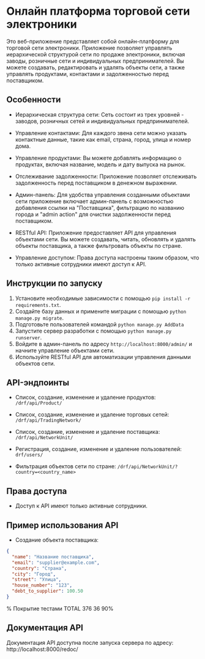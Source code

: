 # Онлайн платформа торговой сети электроники

Это веб-приложение представляет собой онлайн-платформу для торговой сети электроники. Приложение позволяет управлять
иерархической структурой сети по продаже электроники, включая заводы, розничные сети и индивидуальных предпринимателей.
Вы можете создавать, редактировать и удалять объекты сети, а также управлять продуктами, контактами и задолженностью
перед поставщиком.

## Особенности

- Иерархическая структура сети: Сеть состоит из трех уровней - заводов, розничных сетей и индивидуальных
  предпринимателей.

- Управление контактами: Для каждого звена сети можно указать контактные данные, такие как email, страна, город, улица и
  номер дома.

- Управление продуктами: Вы можете добавлять информацию о продуктах, включая название, модель и дату выпуска на рынок.

- Отслеживание задолженности: Приложение позволяет отслеживать задолженность перед поставщиком в денежном выражении.

- Админ-панель: Для удобства управления созданными объектами сети приложение включает админ-панель с возможностью
  добавления ссылки на "Поставщика", фильтрацию по названию города и "admin action" для очистки задолженности перед
  поставщиком.

- RESTful API: Приложение предоставляет API для управления объектами сети. Вы можете создавать, читать, обновлять и
  удалять объекты поставщика, а также фильтровать объекты по стране.

- Управление доступом: Права доступа настроены таким образом, что только активные сотрудники имеют доступ к API.

## Инструкции по запуску

1. Установите необходимые зависимости с помощью `pip install -r requirements.txt`.
2. Создайте базу данных и примените миграции с помощью `python manage.py migrate`.
3. Подготовьте пользователей командой `python manage.py AddData`
4. Запустите сервер разработки с помощью `python manage.py runserver`.
5. Войдите в админ-панель по адресу `http://localhost:8000/admin/` и начните управление объектами сети.
6. Используйте RESTful API для автоматизации управления данными объектов сети.

## API-эндпоинты

- Список, создание, изменение и удаление продуктов: `/drf/api/Product/`

- Список, создание, изменение и удаление торговых сетей: `/drf/api/TradingNetwork/`

- Список, создание, изменение и удаление поставщика: `/drf/api/NetworkUnit/`

- Регистрация, создание, изменение и удаление пользователей: `drf/users/`

- Фильтрация объектов сети по стране: `/drf/api/NetworkUnit/?country=<country_name>`

## Права доступа

- Доступ к API имеют только активные сотрудники.

## Пример использования API

- Создание объекта поставщика:

```json
{
  "name": "Название поставщика",
  "email": "supplier@example.com",
  "country": "Страна",
  "city": "Город",
  "street": "Улица",
  "house_number": "123",
  "debt_to_supplier": 100.50
}
```

% Покрытие тестами
TOTAL 376 36 90%

## Документация API

Документация API доступна после запуска сервера по адресу: http://localhost:8000/redoc/